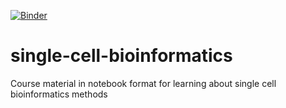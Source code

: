 [![Binder](http://mybinder.org/badge.svg)](http://mybinder.org/repo/YeoLab/single-cell-bioinformatics)

# single-cell-bioinformatics

Course material in notebook format for learning about single cell bioinformatics methods


